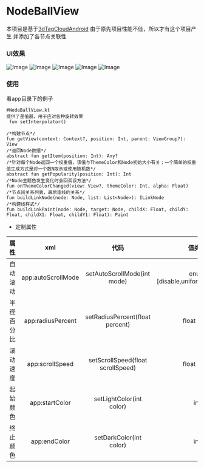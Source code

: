 # NodeBallView
本项目是基于[3dTagCloudAndroid](http://7fvfii.com1.z0.glb.clouddn.com/sample_qrcode.png)
由于原先项目性能不佳，所以才有这个项目产生
并添加了各节点关联性

### UI效果
![Image](https://github.com/zhangzexin/3DStructureView/blob/master/doc/ezgif-1-a72e08d553.gif)
![Image](https://github.com/zhangzexin/3DStructureView/blob/master/doc/ezgif-5-ce90f1f8f0.gif)
![Image](https://github.com/zhangzexin/3DStructureView/blob/master/doc/2.gif)
![Image](https://github.com/zhangzexin/3DStructureView/blob/master/doc/ezgif-3-0e9755b67e.gif)
![Image](https://github.com/zhangzexin/3DStructureView/blob/master/doc/ezgif-4-8e84c67357.gif)


### 使用
看app目录下的例子
```
#NodeBallView.kt
提供了差值器，用于应对各种旋转效果
 fun setInterpolator()

```

```agsl
/*构建节点*/  
fun getView(context: Context?, position: Int, parent: ViewGroup?): View 
/*返回Node数据*/  
abstract fun getItem(position: Int): Any?
/*针对每个Node返回一个权重值，该值与ThemeColor和Node初始大小有关；一个简单的权重值生成方式是对一个数N取余或使用随机数*/  
abstract fun getPopularity(position: Int): Int
/*Node主题色发生变化时会回调该方法*/ 
fun onThemeColorChanged(view: View?, themeColor: Int, alpha: Float)
/*节点间关系列表，最后连线的关系*/
fun buildLinkNode(node: Node, list: List<Node>): ILinkNode
/*构建线样式*/
fun buildLinkPaint(node: Node, target: Node, childX: Float, childY: Float, childX1: Float, childY1: Float): Paint
```
- 定制属性

| 属性        | xml           | 代码 |值类型|
|:------------: |:-------------:| :----:|:-:
| 自动滚动      | app:autoScrollMode | setAutoScrollMode(int mode) |enum [disable,uniform,decelerate]
| 半径百分比      | app:radiusPercent      |   setRadiusPercent(float percent) |float [0,1]
| 滚动速度 | app:scrollSpeed      |    setScrollSpeed(float scrollSpeed) |float [0,+]
|起始颜色|app:startColor|setLightColor(int color)|int
|终止颜色|app:endColor|setDarkColor(int color)|int  
